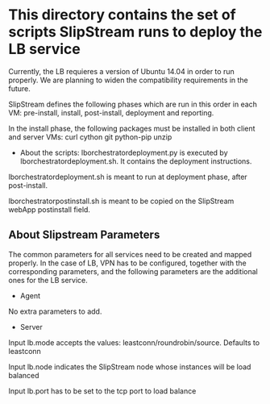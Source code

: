 # This directory contains the set of scripts SlipStream runs to deploy the LB service
Currently, the LB requieres a version of Ubuntu 14.04 in order to run properly. We are planning to widen the compatibility requirements in the future.

SlipStream defines the following phases which are run in this order in each VM:
pre-install, install, post-install, deployment and reporting.

In the install phase, the following packages must be installed in both client and server VMs:
curl
cython
git
python-pip
unzip

* About the scripts:
lborchestratordeployment.py is executed by lborchestratordeployment.sh. It contains the deployment instructions.

lborchestratordeployment.sh is meant to run at deployment phase, after post-install.

lborchestratorpostinstall.sh is meant to be copied on the SlipStream webApp postinstall field. 

## About Slipstream Parameters
The common parameters for all services need to be created and mapped properly. In the case of LB, VPN has to be configured, together with the corresponding parameters, and the following parameters are the additional ones for the LB service.

* Agent

No extra parameters to add.

* Server

Input lb.mode accepts the values: leastconn/roundrobin/source. Defaults to leastconn

Input lb.node indicates the SlipStream node whose instances will be load balanced

Input lb.port has to be set to the tcp port to load balance

